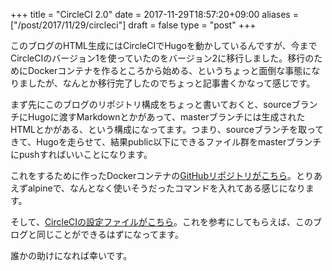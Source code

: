 +++
title = "CircleCI 2.0"
date = 2017-11-29T18:57:20+09:00
aliases = ["/post/2017/11/29/circleci"]
draft = false
type = "post"
+++

このブログのHTML生成にはCircleCIでHugoを動かしているんですが、今までCircleCIのバージョン1を使っていたのをバージョン2に移行しました。移行のためにDockerコンテナを作るところから始める、というちょっと面倒な事態になりましたが、なんとか移行完了したのでちょっと記事書くかなって感じです。

まず先にこのブログのリポジトリ構成をちょっと書いておくと、sourceブランチにHugoに渡すMarkdownとかがあって、masterブランチには生成されたHTMLとかがある、という構成になってます。つまり、sourceブランチを取ってきて、Hugoを走らせて、結果public以下にできるファイル群をmasterブランチにpushすればいいことになります。

これをするために作ったDockerコンテナの[GitHubリポジトリがこちら](https://github.com/Warashi/docker-alpine-hugo-git-ssh-rsync)。とりあえずalpineで、なんとなく使いそうだったコマンドを入れてある感じになります。

そして、[CircleCIの設定ファイルがこちら](https://github.com/Warashi/warashi.github.io/blob/source/.circleci/config.yml)。これを参考にしてもらえば、このブログと同じことができるはずになってます。

誰かの助けになれば幸いです。
